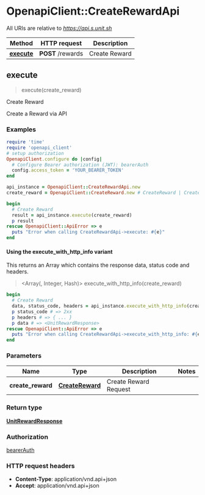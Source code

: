 # OpenapiClient::CreateRewardApi

All URIs are relative to *https://api.s.unit.sh*

| Method | HTTP request | Description |
| ------ | ------------ | ----------- |
| [**execute**](CreateRewardApi.md#execute) | **POST** /rewards | Create Reward |


## execute

> <UnitRewardResponse> execute(create_reward)

Create Reward

Create a Reward via API 

### Examples

```ruby
require 'time'
require 'openapi_client'
# setup authorization
OpenapiClient.configure do |config|
  # Configure Bearer authorization (JWT): bearerAuth
  config.access_token = 'YOUR_BEARER_TOKEN'
end

api_instance = OpenapiClient::CreateRewardApi.new
create_reward = OpenapiClient::CreateReward.new # CreateReward | Create Reward Request

begin
  # Create Reward
  result = api_instance.execute(create_reward)
  p result
rescue OpenapiClient::ApiError => e
  puts "Error when calling CreateRewardApi->execute: #{e}"
end
```

#### Using the execute_with_http_info variant

This returns an Array which contains the response data, status code and headers.

> <Array(<UnitRewardResponse>, Integer, Hash)> execute_with_http_info(create_reward)

```ruby
begin
  # Create Reward
  data, status_code, headers = api_instance.execute_with_http_info(create_reward)
  p status_code # => 2xx
  p headers # => { ... }
  p data # => <UnitRewardResponse>
rescue OpenapiClient::ApiError => e
  puts "Error when calling CreateRewardApi->execute_with_http_info: #{e}"
end
```

### Parameters

| Name | Type | Description | Notes |
| ---- | ---- | ----------- | ----- |
| **create_reward** | [**CreateReward**](CreateReward.md) | Create Reward Request |  |

### Return type

[**UnitRewardResponse**](UnitRewardResponse.md)

### Authorization

[bearerAuth](../README.md#bearerAuth)

### HTTP request headers

- **Content-Type**: application/vnd.api+json
- **Accept**: application/vnd.api+json


